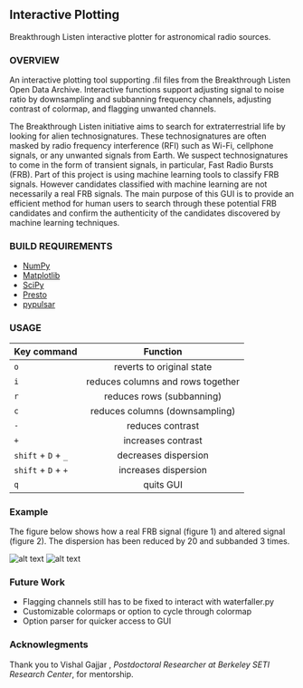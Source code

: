 ## Interactive Plotting
Breakthrough Listen interactive plotter for astronomical radio sources.

### OVERVIEW
An interactive plotting tool supporting .fil files from the Breakthrough Listen Open Data Archive. Interactive functions support adjusting signal to noise ratio by downsampling and subbanning frequency channels, adjusting contrast of colormap, and flagging unwanted channels.

The Breakthrough Listen initiative aims to search for extraterrestrial life by looking for alien technosignatures. These technosignatures are often masked by radio frequency interference (RFI) such as Wi-Fi, cellphone signals, or any unwanted signals from Earth. We suspect technosignatures to come in the form of transient signals, in particular, Fast Radio Bursts (FRB). Part of this project is using machine learning tools to classify FRB signals. However candidates classified with machine learning are not necessarily a real FRB signals. The main purpose of this GUI is to provide an efficient method for human users to search through these potential FRB candidates and confirm the authenticity of the candidates discovered by machine learning techniques.


### BUILD REQUIREMENTS

* [NumPy](https://numpy.org/)
* [Matplotlib](https://matplotlib.org/3.1.1/users/installing.html)
* [SciPy](https://www.scipy.org/install.html)
* [Presto](https://github.com/scottransom/presto)
* [pypulsar](https://github.com/plazar/pypulsar)


### USAGE


| Key command    | Function     |
| ------------- |:-------------:|
| `o`    | reverts to original state |
| `i`    | reduces columns and rows together |
| `r`    | reduces rows (subbanning) |
| `c`    |  reduces columns (downsampling) |
| `-`    | reduces contrast |
| `+`    | increases contrast |
| `shift` + `D` + `_`   | decreases dispersion |
| `shift` + `D` + `+`   | increases dispersion |
| `q`    | quits GUI |


### Example

The figure below shows how a real FRB signal (figure 1) and altered signal (figure 2). The dispersion has been reduced by 20 and subbanded 3 times.

![alt text][figure 1]
![alt text][figure 2]

[figure 1]: https://github.com/stevecroft/bl-interns/blob/master/jianic/example_signals/A_unknown_cand_16.220_600.png
[figure 2]: https://github.com/stevecroft/bl-interns/blob/master/jianic/example_signals/unknown_cand_16.220_580.png


### Future Work

* Flagging channels still has to be fixed to interact with waterfaller.py
* Customizable colormaps or option to cycle through colormap
* Option parser for quicker access to GUI


### Acknowlegments

Thank you to Vishal Gajjar , *Postdoctoral Researcher at Berkeley SETI Research Center*, for mentorship.
